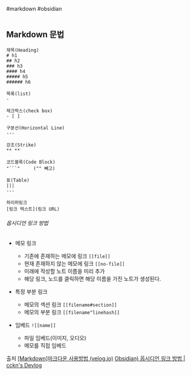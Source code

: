 #markdown #obsidian

```toc
```


## Markdown 문법
```
제목(Heading)
# h1
## h2
### h3
#### h4
##### h5
###### h6

목록(list)
-

체크박스(check box)
- [ ]

구분선(Horizontal Line)
---  

강조(Strike)
** **

코드블록(Code Block)
"```"     ("" 빼고)

표(Table)
|||
---

하이퍼링크
[링크 텍스트](링크 URL)
```


###### 옵시디언 링크 방법
-   메모 링크
    
    -   기존에 존재하는 메모에 링크 `[[file]]`
    -   현재 존재하지 않는 메모에 링크 `[[no-file]]`
    -   미래에 작성할 노트 이름을 미리 추가
    -   해당 링크, 노드를 클릭하면 해당 이름을 가진 노트가 생성된다.
-   특정 부분 링크
    
    -   메모의 섹션 링크 `[[filename#section]]`
    -   메모의 부분 링크 `[[filename^linehash]]`
-   임베드 `![[name]]`
    
    -   파일 임베드(이미지, 오디오)
    -   메모를 직접 임베드

출처
[[Markdown]마크다운 사용방법 (velog.io)](https://velog.io/@hotoron/%EB%A7%88%ED%81%AC%EB%8B%A4%EC%9A%B4Markdown-%EC%82%AC%EC%9A%A9%EB%B2%95)
[Obsidian) 옵시디언 링크 방법 | cckn's Devlog](https://www.cckn.dev/Tools/obsidian)